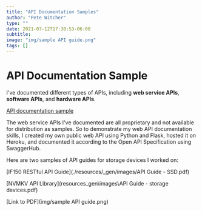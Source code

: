 ```yaml
---
title: "API Documentation Samples"
author: "Pete Witcher"
type: ""
date: 2021-07-12T17:30:53-06:00
subtitle:
image: "img/sample API guide.png"
tags: []
---
```


# API Documentation Sample


I've documented different types of APIs, including **web service APIs**, **software APIs**, and **hardware APIs**.

[API documentation sample](https://app.swaggerhub.com/apis-docs/pwitcher/SongbookApi/1.0.0)


The web service APIs I've documented are all proprietary and not available for distribution as samples. So to demonstrate my web API documentation skills, I created my own public web API using Python and Flask, hosted it on Heroku, and documented it according to the Open API Specification using SwaggerHub.

Here are two samples of API guides for storage devices I worked on:

[IF150 RESTful API Guide](./resources/_gen/images/API Guide - SSD.pdf)

[NVMKV API Library](resources\_gen\images\API Guide - storage devices.pdf)

[Link to PDF](img/sample API guide.png)
